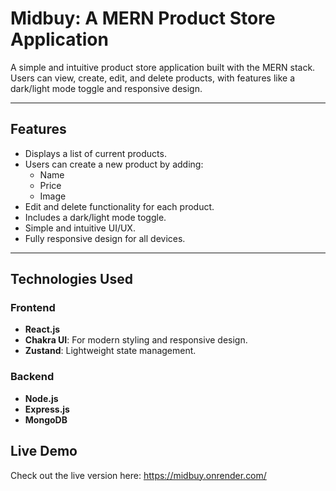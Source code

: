 # Midbuy: A MERN Product Store Application

A simple and intuitive product store application built with the MERN stack. Users can view, create, edit, and delete products, with features like a dark/light mode toggle and responsive design.

---

## Features

- Displays a list of current products.
- Users can create a new product by adding:
  - Name
  - Price
  - Image
- Edit and delete functionality for each product.
- Includes a dark/light mode toggle.
- Simple and intuitive UI/UX.
- Fully responsive design for all devices.

---

## Technologies Used

### Frontend
- **React.js**
- **Chakra UI**: For modern styling and responsive design.
- **Zustand**: Lightweight state management.

### Backend
- **Node.js**
- **Express.js**
- **MongoDB**

## Live Demo
Check out the live version here: https://midbuy.onrender.com/
